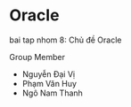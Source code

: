 # Oracle
bai tap nhom 8: Chủ đề Oracle

Group Member

+ Nguyễn Đại Vị
+ Phạm Văn Huy  
+ Ngô Nam Thanh
